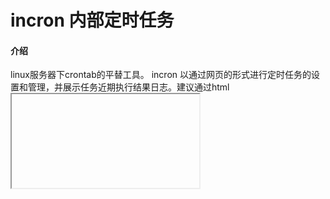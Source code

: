 # incron 内部定时任务

#### 介绍
linux服务器下crontab的平替工具。
incron 以通过网页的形式进行定时任务的设置和管理，并展示任务近期执行结果日志。建议通过html <iframe>元素嵌入到已有的管理系统中，做为原系统的一部分；也可以独立页面进行管理。




#### 安装教程

1.  xxxx
2.  xxxx
3.  xxxx

#### 使用说明

1.  xxxx
2.  xxxx
3.  xxxx


